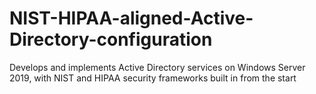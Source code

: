 # NIST-HIPAA-aligned-Active-Directory-configuration
Develops and implements Active Directory services on Windows Server 
2019, with NIST and HIPAA security frameworks built in from the start










